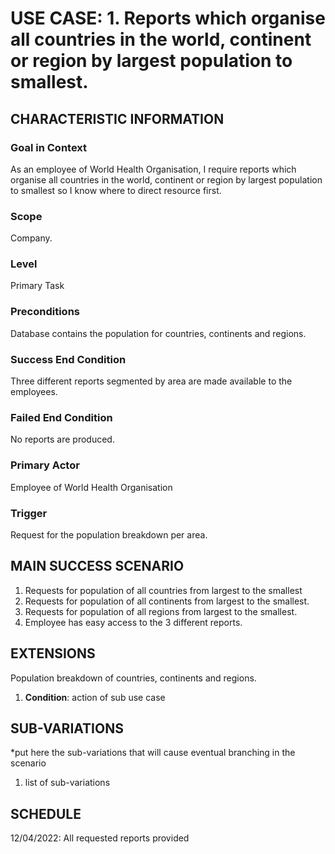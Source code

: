 # USE CASE: 1. Reports which organise all countries in the world, continent or region by largest population to smallest.

## CHARACTERISTIC INFORMATION

### Goal in Context

As an employee of World Health Organisation, I require reports which organise all countries in the world, continent or region by largest population to smallest so I know where to direct resource first.

### Scope

Company.

### Level

Primary Task

### Preconditions

Database contains the population for countries, continents and regions.

### Success End Condition

Three different reports segmented by area are made available to the employees.

### Failed End Condition

No reports are produced.

### Primary Actor

Employee of World Health Organisation

### Trigger

Request for the population breakdown per area.

## MAIN SUCCESS SCENARIO

1. Requests for population of all countries from largest to the smallest 
2. Requests for population of all continents from largest to the smallest.
3. Requests for population of all regions from largest to the smallest.
4. Employee has easy access to the 3 different reports.

## EXTENSIONS

Population breakdown of countries, continents and regions.

1. **Condition**: action of sub use case

## SUB-VARIATIONS

*put here the sub-variations that will cause eventual branching in the scenario

1. list of sub-variations

## SCHEDULE

12/04/2022: All requested reports provided 
